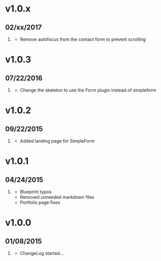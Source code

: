 # v1.0.x
## 02/xx/2017

1. [](#bugfix)
    * Remove autofocus from the contact form to prevent scrolling

# v1.0.3
## 07/22/2016

1. [](#new)
    * Change the skeleton to use the Form plugin instead of simpleform

# v1.0.2
## 09/22/2015

1. [](#new)
    * Added landing page for SimpleForm

# v1.0.1
## 04/24/2015

1. [](#bugfix)
    * Blueprint typos
    * Removed unneeded markdown files
    * Portfolio page fixes

# v1.0.0
## 01/08/2015

1. [](#new)
    * ChangeLog started...
